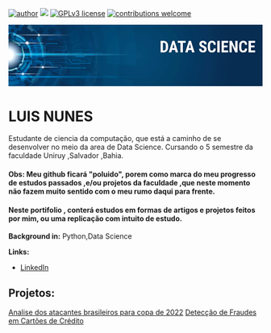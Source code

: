 [![author](https://img.shields.io/badge/name-Luis%20Nunes-red)](https://www.linkedin.com/in/luisnunes30) [![](https://img.shields.io/badge/python-3.7+-blue.svg)](https://www.python.org/downloads/release/python-365/) [![GPLv3 license](https://img.shields.io/badge/License-GPLv3-blue.svg)](http://perso.crans.org/besson/LICENSE.html) [![contributions welcome](https://img.shields.io/badge/contributions-welcome-brightgreen.svg?style=flat)](https://github.com/carlosfab/data_science/issues)

<p align="center">
  <img src="banner.png" >
</p>

# LUIS NUNES

Estudante de ciencia da computação, que está a caminho de se desenvolver no meio da area de Data Science. Cursando o 5 semestre da faculdade Uniruy ,Salvador ,Bahia.
#### **Obs: Meu github ficará "poluido", porem como marca do meu progresso de estudos passados ,e/ou projetos da faculdade ,que neste momento não fazem muito sentido com o meu rumo daqui para frente.**
#### Neste portifolio , conterá estudos em formas de artigos e projetos feitos por mim, ou uma replicação com intuito de estudo.
**Background in:** Python,Data Science


**Links:**
* [LinkedIn]([https://www.linkedin.com/in/luisnunes3](https://www.linkedin.com/in/luisnunes30/))


## Projetos:

[Analise dos atacantes brasileiros para copa de 2022](https://github.com/LuisNunes301/analys-player-brasil) 
[Detecção de Fraudes em Cartões de Crédito](https://github.com/LuisNunes301/Credit-Card-Fraud-Detection)
